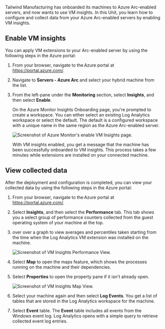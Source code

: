 Tailwind Manufacturing has onboarded its machines to Azure Arc-enabled servers, and now wants to use VM insights. In this Unit, you learn how to configure and collect data from your Azure Arc-enabled servers by enabling VM insights.

## Enable VM insights

You can apply VM extensions to your Arc-enabled server by using the following steps in the Azure portal:

1. From your browser, navigate to the Azure portal at <https://portal.azure.com/>.

1. Navigate to **Servers - Azure Arc** and select your hybrid machine from the list.

1. From the left-pane under the **Monitoring** section, select **Insights**, and then select **Enable**.

    On the Azure Monitor Insights Onboarding page, you're prompted to create a workspace. You can either select an existing Log Analytics workspace or select the default. The default is a configured workspace with a unique name in the same region as the Azure Arc-enabled server.

    ![Screenshot of Azure Monitor's enable VM Insights page.](../media/image-1.png)

    With VM insights enabled, you get a message that the machine has been successfully onboarded to VM insights. This process takes a few minutes while extensions are installed on your connected machine.

## View collected data

After the deployment and configuration is completed, you can view your collected data by using the following steps in the Azure portal:

1. From your browser, navigate to the Azure portal at <https://portal.azure.com/>.

1. Select **Insights**, and then select the **Performance** tab. This tab shows you a select group of performance counters collected from the guest operating system of your machine at the top.

1. over over a graph to view averages and percentiles taken starting from the time when the Log Analytics VM extension was installed on the machine.

    ![Screenshot of VM Insights Performance View.](../media/image-2.png)

1. Select **Map** to open the maps feature, which shows the processes running on the machine and their dependencies.

1. Select **Properties** to open the property pane if it isn't already open.

    ![Screenshot of VM Insights Map View.](../media/image-3.png)

1. Select your machine again and then select **Log Events**. You get a list of tables that are stored in the Log Analytics workspace for the machine.

1. Select **Event** table. The **Event** table includes all events from the Windows event log. Log Analytics opens with a simple query to retrieve collected event log entries.
